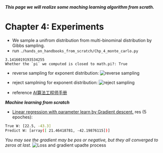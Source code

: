 ***This page we will realize some maching learning algorithm from scrath.***

# Chapter 4: Experiments
- We sample a unifrom distribution from multi-binominal distribution by Gibbs sampling.
- run `./hands_on_handbooks_from_scratch/Chp_4_monte_carlo.py`
```
3.1416019193534255
Whether the `pi` we computed is closed to math.pi?: True
```
- reverse sampling for exponent distribution:
![reverse sampling](https://github.com/fooSynaptic/Py_utils/blob/master/ML/srcs/images/chapter4_exp_distribution_by_inverse_sampling.png)
- reject samplning for exponent distribution:
![reject sampling](https://github.com/fooSynaptic/Py_utils/blob/master/ML/srcs/images/chapter4_exp_distribution_reject_sampling.png)


- reference [AI算法工程师手册](http://www.huaxiaozhuan.com/)


***Machine learning from scratch***
- [Linear regression with parameter learn by Gradient descent.](linearRegression.py)
res (5 epoches):
```bash
True W: [22.5, -43.3]
Predict W: [array([ 21.46418781, -42.19876115])]
```
*You may see the gradient may be pos or negative, but they all converged to zeros at last.*
![Loss and gradient upadte process](https://github.com/fooSynaptic/Py_utils/blob/master/images/linearRegression_GradientDescent.png)

